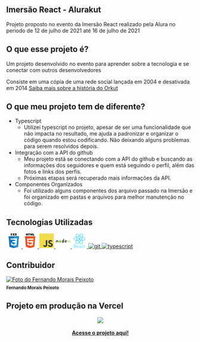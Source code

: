 ## Imersão React - Alurakut
<p>Projeto proposto no evento da Imersão React realizado pela Alura no periodo de <red> 12 de julho de 2021 </red> até <red> 16 de julho de 2021 </red> </p>

## O que esse projeto é?
<p> Um projeto desenvolvido no evento para aprender sobre a tecnologia e se conectar com outros desenvolvedores</p>
<p> Consiste em uma cópia de uma rede social lançada em 2004 e desativada em 2014 <a href="https://pt.wikipedia.org/wiki/Orkut" >Saiba mais sobre a história do Orkut</a></p>

## O que meu projeto tem de diferente?
- Typescript
  - Utilizei typescript no projeto, apesar de ser uma funcionalidade que não impacta no resultado, me ajuda a padronizar e organizar o código quando estou codificando. Não deixando alguns problemas para serem resolvidos depois.
- Integração com a API do github
  - Meu projeto está se conectando com a API do github e buscando as informações dos seguidores e quem está seguindo o perfil, além das fotos e links dos perfis.
  - Próximas etapas será recuperado mais informações da API.
- Componentes Organizados
  - Foi utilizado alguns componentes dos arquivo passado na Imersão e foi organizado em pastas e arquivos para melhor manutenção no código.
  
 ## Tecnologias Utilizadas
 <p align="left"> 
 <a href="https://www.w3schools.com/css/" target="_blank"> <img src="https://raw.githubusercontent.com/devicons/devicon/master/icons/css3/css3-original-wordmark.svg" alt="css3" width="40" height="40"/> </a> 
 <a href="https://www.w3.org/html/" target="_blank"> <img src="https://raw.githubusercontent.com/devicons/devicon/master/icons/html5/html5-original-wordmark.svg" alt="html5" width="40" height="40"/> </a> 
 <a href="https://developer.mozilla.org/en-US/docs/Web/JavaScript" target="_blank"> <img src="https://raw.githubusercontent.com/devicons/devicon/master/icons/javascript/javascript-original.svg" alt="javascript" width="40" height="40"/> </a> 
 <a href="https://nodejs.org" target="_blank"> <img src="https://raw.githubusercontent.com/devicons/devicon/master/icons/nodejs/nodejs-original-wordmark.svg" alt="nodejs" width="40" height="40"/> </a> 
 <a href="https://reactjs.org/" target="_blank"> <img src="https://raw.githubusercontent.com/devicons/devicon/master/icons/react/react-original-wordmark.svg" alt="react" width="40" height="40"/> </a> 
 <a href="https://git-scm.com/" target="_blank"> <img src="https://www.vectorlogo.zone/logos/git-scm/git-scm-icon.svg" alt="git" width="40" height="40"/> </a> 
 <a href="https://www.typescriptlang.org/" target="_blank"> <img src="https://github.com/abranhe/programming-languages-logos/blob/master/src/typescript/typescript_48x48.png" alt="typescript" width="40" height="40"/> </a> 
 </p>
 
 ## Contribuidor
 <a href="https://github.com/fernando-m-p">
        <img src="https://avatars1.githubusercontent.com/u/58078779" width="100px;" alt="Foto do Fernando Morais Peixoto"/><br>
        <sub>
          <b>Fernando Morais Peixoto</b>
        </sub>
</a>

## Projeto em produção na Vercel
<a href="https://alurakut-one-hazel.vercel.app/">

<p align="center">
   <img src="https://assets.vercel.com/image/upload/q_auto/front/assets/design/components/triangle.gif" width="500px;"></img>
</P>
<p align="center">
      <b>Acesse o projeto aqui!</b>
</p>
</a>
